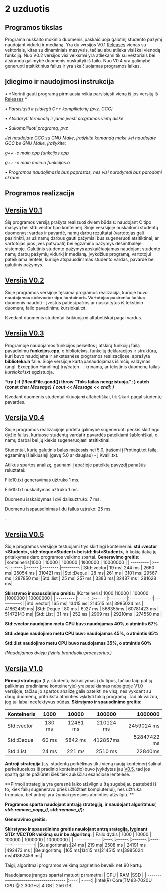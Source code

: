 # 2 uzduotis
## Programos tikslas
Programa nuskaito mokinio duomenis, paskaičiuoja galutinį studento pažymį naudojant vidurkį ir medianą.
Yra du versijos V0.1 [Releases]( https://github.com/gabijabalionyt/2-uzduotis/releases) vienas su vektoriais, kitas su dinaminiais masyvais, tačiau abu atlieka visiškai vienodą funkciją.
Nuo V0.2 versijos visi veiksmai yra atliekami tik su vektoriais bei atsiranda galimybė duomenis nuskaityti iš failo.
Nuo V0.4 yra galimybė generuoti atsitiktinius failus ir yra skaičiuojamas programos laikas.

## Įdiegimo ir naudojimosi instrukcija
• *Norinti gauti programą pirmiausia reikia parsisiųsti vieną iš jos versijų iš [Releases](https://github.com/gabijabalionyt/2-uzduotis/releases) *

• *Parsisiųsti ir įsidiegti C++ kompiliatorių (pvz. GCC)*

• *Atsidaryti terminalą ir jame įvesti programos vietą diske*

• *Sukompiliuoti programą, pvz*

  *Jei naudojate GCC su GNU Make, įrašykite komandą make*
  *Jei naudojate GCC be GNU Make, įrašykite:*
  
  *g++ -c main.cpp funkcijos.cpp*

  *g++ -o main main.o funkcijos.o*

• *Programos naudojimasis bus paprastas, nes visi nurodymai bus parodomi ekrane.*

## Programos realizacija
## [Versija V0.1](https://github.com/gabijabalionyt/2-uzduotis/releases/tag/V0%2C1 )

Šią programos versiją prašyta realizuoti dviem būdais: naudojant C tipo masyvą bei std::vector tipo konteinerį. Šioje vesrsijoje nuskaitomi studentų duomenys: vardas ir pavardė, namų darbų rezultatai (vartotojas gali pasirinkti, ar už namų darbus gauti pažymiai bus sugeneruoti atsitiktinai, ar vartotojas juos įves pats/pati) bei egzamino pažymys dešimtbalėje sistemoje. Galutinis studento pažymys apskaičiuojamas naudojant studento namų darbų pažymių vidurkį ir medianą. Įvykdžius programą, vartotojui pateikiama lentelė, kurioje atspausdinamas studento vardas, pavardė bei galutinis pažymys.

## [Versija V0.2](https://github.com/gabijabalionyt/2-uzduotis/releases/tag/V0.2)

Šioje programos versijoje tęsiama programos realizacija, kurioje buvo naudojamas std::vector tipo konteineris. Vartotojas pasirenka kokius duomenis naudoti - įvestus paties/pačios ar nuskaitytus iš tekstinio duomenų failo pavadinimu kursiokai.txt.

Išvedant duomenis studentai išrikiuojami alfabetiškai pagal vardus.

## [Versija V0.3](https://github.com/gabijabalionyt/2-uzduotis/releases/tag/V0.3)

Programoje naudojamos funkcijos perkeltos į atskirą funkcijų failą pavadinimu **funkcijos.cpp**, o bibliotekos, funkcijų deklaracijos ir struktūra, kuri buvo naudojama ir ankstesnėse programos realizacijose, aprašyta **biblioteka.h** faile. Šioje versijoje kartą panaudojamas išimčių valdymas (angl. Exception Handling) try/catch - tikrinama, ar tekstinis duomenų failas *kursiokai.txt* egzistuoja.


***try
{
  if (!ReadFile.good())
      throw "Toks failas neegzistuoja."; 
}
catch (const char *Message)
{
      cout << Message << endl;
}***


Išvedant duomenis studentai rikiuojami alfabetiškai, tik šįkart pagal studentų pavardes.


## [Versija V0.4](https://github.com/gabijabalionyt/2-uzduotis/releases/tag/V04)

Šioje programos realizacijoje pridėta galimybė sugeneruoti penkis skirtingo dyžio failus, kuriuose studentų vardai ir pavardės pateikiami šabloniškai, o namų darbai bei jų kiekis sugeneruojami atsitiktinai. 


Studentai, kurių galutinis balas mažesnis nei 5.0, įrašomi į Protingi.txt failą, egzaminą išlaikiusieji (gavę 5.0 ar daugiau) - į Kvaili.txt.

Atlikus spartos analizę, gaunami į apačioje pateiktą pavyzdį panašūs reluztatai:

File10.txt generavimas užtruko 1 ms.

File10.txt nuskaitymas užtruko 1 ms.

Duomenu isskaidymas i dvi dalisuztruko: 7 ms.

Duomenu isspausdinimas i du failus uztruko: 25 ms.

...

## [Versija V0.5](https://github.com/gabijabalionyt/2-uzduotis/releases/tag/V05)
Šioje programos versijoje testuojami trys skirtingi konteineriai: 
 **std::vector \<Student>, std::deque\<Student> bei std::list\<Student>,**
 ir kokią įtaką jų pritaikymas daro programos veikimo spartai.
**Generavimo greitis:**
|Konteineris|1000  | 10000  | 100000 | 1000000  | 10000000 |
| --------- |:----:| :-----:|:------:|:--------:|---------:|
|Std::vector| 19 ms| 244 ms | 2660 ms| 25054 ms | 310421 ms|
|Std::Deque | 28 ms| 261 ms | 3101 ms| 29567 ms | 287850 ms|
|Std::list  | 25 ms| 257 ms | 3383 ms| 32487 ms | 281628 ms|

**Skirstymo ir spausdinimo greitis:**
|Konteineris| 1000  |10000    | 100000   |1000000      | 10000000   |
| --------- |:-----:| :------:|:--------:|:-----------:|-----------:|
|Std::vector| 165 ms| 13415 ms| 214515 ms| 3985024 ms  | 41862459 ms|
|Std::Deque | 80 ms | 6027 ms | 568355ms | 60781423 ms | 51472143 ms|
|Std::List  | 31 ms | 252 ms  | 2909 ms  | 29210ms     | 274550 ms  |

**Std::vector naudojimo metu CPU buvo naudojamas 40%,o atmintis 67%**

**Std::deque naudojimo metu CPU buvo naudojamas 45%, o atmintis 65%**

**Std::list naudojimo metu CPU buvo naudojamas 35%, o atmintis 60%**

*(Naudojamas dvieju fiziniu branduoliu procesorius.)*


## [Versija V1.0](https://github.com/gabijabalionyt/2-uzduotis/releases/tag/V0.1-baigta) 
**Pirmoji strategija** (t.y. studentų išskaidymas į du tipus, tačiau taip pat jų palikimas pradiniame konteineryje) yra pateikiamas [nebaigtoje V1.0](https://github.com/gabijabalionyt/2-uzduotis/releases/tag/V1.0.0) versijoje, tačiau jo spartos analizę galiu pateikti ne visą, nes vykdant su daug duomenų, pritrūksta atminties vykdyti tokią programą. Tad akivaizdu, jog tai labai neefektyvus būdas. 
**Skirstymo ir spausdinimo greitis:**

|Konteineris| 1000  |10000    | 100000   |1000000      | 
| --------- |:-----:| :------:|:--------:| -----------:|
|Std::vector| 130 ms| 12481 ms| 210124 ms| 2459024 ms  | 
|Std::Deque | 60 ms | 5842 ms | 412857ms | 52847422 ms | 
|Std::List  | 24 ms | 221 ms  | 2510 ms  | 22840ms     | 



**Antroji strategija** (t.y. studentų perkėlimas tik į vieną naują konteinerį šalinat perkeltuosiuos iš pradinio konteinerio) buvo įvykdytas jau [V0.5](https://github.com/gabijabalionyt/2-uzduotis/releases/tag/V05), tad jos spartą galite pažiūrėti šiek tiek aukščiau esančiose lentelėse. 

 **Pirmoji strategija yra geresnė laiko atžvilgniu (tą sugebėjau pastebėti iš to, kiek failų sugeneravo prieš užlūžtant kompiuteriui), nes užtruka trumpiau, bet antroji yra žymiai geresnės atminties atžvilgiu. **

**Programos sparta naudojant antrąją strategiją, ir naudojant algoritmus( *std::remove_copy_if, std::remove_if*):**

**Generavimo greitis:**


**Skirstymo ir spausdinimo greitis naudojant antrą srategiją, lyginant STD::VECTOR veikimą su ir be algoritmų:**
|  Failo dydis  | 1000 |  10000 |  100000 | 1000000  |  10000000 |
| ------------- |:----:|:------:|:-------:|:--------:|----------:|
|Su algoritmais:|24 ms | 219  ms| 2508 ms | 24191 ms |492473  ms |
|Be algoritmų:  |165 ms|13415 ms|214515 ms|3985024 ms|41862459 ms|

Taigi, algoritmai programos veikimą pagrietino beveik net 90 kartų. 

Naudojamos įrangos spartai matuoti parametrai
|                   CPU                 | RAM  |SSD    |
| ------------------------------------- |:----:| -----:|
|Intel(R) Core(TM)i3-7020U CPU @ 2.30GHz| 4 GB | 256 GB| 
